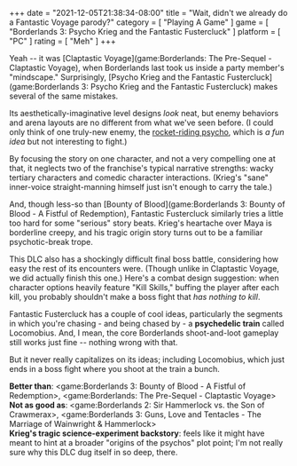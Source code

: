 +++
date = "2021-12-05T21:38:34-08:00"
title = "Wait, didn't we already do a Fantastic Voyage parody?"
category = [ "Playing A Game" ]
game = [ "Borderlands 3: Psycho Krieg and the Fantastic Fustercluck" ]
platform = [ "PC" ]
rating = [ "Meh" ]
+++

Yeah -- it was [Claptastic Voyage](game:Borderlands: The Pre-Sequel - Claptastic Voyage), when Borderlands last took us inside a party member's "mindscape."  Surprisingly, [Psycho Krieg and the Fantastic Fustercluck](game:Borderlands 3: Psycho Krieg and the Fantastic Fustercluck) makes several of the same mistakes.

Its aesthetically-imaginative level designs <i>look</i> neat, but enemy behaviors and arena layouts are no different from what we've seen before.  (I could only think of one truly-new enemy, the <a href="https://tvtropes.org/pmwiki/pmwiki.php/Main/RidingTheBomb">rocket-riding psycho</a>, which is <i>a fun idea</i> but not interesting to fight.)

By focusing the story on one character, and not a very compelling one at that, it neglects two of the franchise's typical narrative strengths: wacky tertiary characters and comedic character interactions.  (Krieg's "sane" inner-voice straight-manning himself just isn't enough to carry the tale.)

And, though less-so than [Bounty of Blood](game:Borderlands 3: Bounty of Blood - A Fistful of Redemption), Fantastic Fustercluck similarly tries a little too hard for some "serious" story beats.  Krieg's heartache over Maya is borderline creepy, and his tragic origin story turns out to be a familiar psychotic-break trope.

This DLC also has a shockingly difficult final boss battle, considering how easy the rest of its encounters were.  (Though unlike in Claptastic Voyage, we did actually finish this one.)  Here's a combat design suggestion: when character options heavily feature "Kill Skills," buffing the player after each kill, you probably shouldn't make a boss fight that <i>has nothing to kill</i>.

Fantastic Fustercluck has a couple of cool ideas, particularly the segments in which you're chasing - and being chased by - a <b>psychedelic train</b> called Locomobius.  And, I mean, the core Borderlands shoot-and-loot gameplay still works just fine -- nothing wrong with that.

But it never really capitalizes on its ideas; including Locomobius, which just ends in a boss fight where you shoot at the train a bunch.

<b>Better than</b>: <game:Borderlands 3: Bounty of Blood - A Fistful of Redemption>, <game:Borderlands: The Pre-Sequel - Claptastic Voyage>  
<b>Not as good as</b>: <game:Borderlands 2: Sir Hammerlock vs. the Son of Crawmerax>, <game:Borderlands 3: Guns, Love and Tentacles - The Marriage of Wainwright & Hammerlock>  
<b>Krieg's tragic science-experiment backstory</b>: feels like it might have meant to hint at a broader "origins of the psychos" plot point; I'm not really sure why this DLC dug itself in so deep, there.
